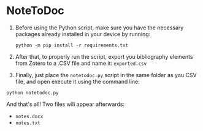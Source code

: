 # NoteToDoc

1. Before using the Python script, make sure you have the necessary packages already installed in your device by running:

    `python -m pip install -r requirements.txt`

2. After that, to properly run the script, export you bibliography elements from Zotero to a .CSV file and name it: `exported.csv`

3. Finally, just place the `notetodoc.py` script in the same folder as you CSV file, and open execute it using the command line:

`python notetodoc.py`

And that's all! Two files will appear afterwards:
* `notes.docx`
* `notes.txt`
